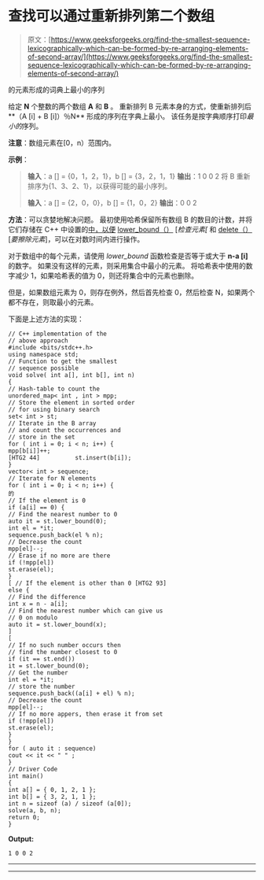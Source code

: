 # 查找可以通过重新排列第二个数组

> 原文：[https://www.geeksforgeeks.org/find-the-smallest-sequence-lexicographically-which-can-be-formed-by-re-arranging-elements-of-second-array/](https://www.geeksforgeeks.org/find-the-smallest-sequence-lexicographically-which-can-be-formed-by-re-arranging-elements-of-second-array/)

的元素形成的词典上最小的序列

给定 **N** 个整数的两个数组 **A** 和 **B** 。 重新排列 B 元素本身的方式，使重新排列后**（A [i] + B [i]）％N** 形成的序列在字典上最小。 该任务是按字典顺序打印*最小的*序列。

**注意**：数组元素在[0，n）范围内。

**示例**：

> **输入**：a [] = {0，1，2，1}，b [] = {3，2，1，1}
> **输出**：1 0 0 2
> 将 B 重新排序为{1、3、2、1}，以获得可能的最小序列。
> 
> **输入**：a [] = {2，0，0}，b [] = {1，0，2}
> **输出**：0 0 2

**方法**：可以贪婪地解决问题。 最初使用哈希保留所有数组 B 的数目的计数，并将它们存储在 C++ 中设置的[中，以便](https://www.geeksforgeeks.org/set-in-cpp-stl/) [lower_bound（）](https://www.geeksforgeeks.org/upper_bound-and-lower_bound-for-vector-in-cpp-stl/) [*检查元素[* 和 [delete（）](https://www.geeksforgeeks.org/multiset-erase-in-c-stl/) [*要擦除元素*]，可以在对数时间内进行操作。

对于数组中的每个元素，请使用 *lower_bound* 函数检查是否等于或大于 **n-a [i]** 的数字。 如果没有这样的元素，则采用集合中最小的元素。 将哈希表中使用的数字减少 1，如果哈希表的值为 0，则还将集合中的元素也删除。

但是，如果数组元素为 0，则存在例外，然后首先检查 0，然后检查 N，如果两个都不存在，则取最小的元素。

下面是上述方法的实现：

```
// C++ implementation of the
// above approach
#include <bits/stdc++.h>
using namespace std;
// Function to get the smallest
// sequence possible
void solve( int a[], int b[], int n)
{
// Hash-table to count the
unordered_map< int , int > mpp;
// Store the element in sorted order
// for using binary search
set< int > st;
// Iterate in the B array
// and count the occurrences and
// store in the set
for ( int i = 0; i < n; i++) {
mpp[b[i]]++;
[HTG2 44]          st.insert(b[i]);
}
vector< int > sequence;
// Iterate for N elements
for ( int i = 0; i < n; i++) {
的
// If the element is 0
if (a[i] == 0) {
// Find the nearest number to 0
auto it = st.lower_bound(0);
int el = *it;
sequence.push_back(el % n);
// Decrease the count
mpp[el]--;
// Erase if no more are there
if (!mpp[el])
st.erase(el);
}
[ // If the element is other than 0 [HTG2 93]
else {
// Find the difference
int x = n - a[i];
// Find the nearest number which can give us
// 0 on modulo
auto it = st.lower_bound(x);
]
[
// If no such number occurs then
// find the number closest to 0
if (it == st.end())
it = st.lower_bound(0);
// Get the number
int el = *it;
// store the number
sequence.push_back((a[i] + el) % n);
// Decrease the count
mpp[el]--;
// If no more appers, then erase it from set
if (!mpp[el])
st.erase(el);
}
}
for ( auto it : sequence)
cout << it << " " ;
}
// Driver Code
int main()
{
int a[] = { 0, 1, 2, 1 };
int b[] = { 3, 2, 1, 1 };
int n = sizeof (a) / sizeof (a[0]);
solve(a, b, n);
return 0;
}
```

**Output:**

```
1 0 0 2

```



* * *

* * *



